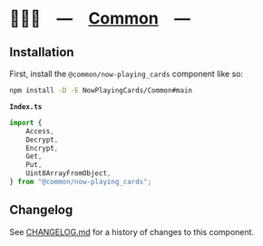 # 👨🏻‍🏭 — [Common] —

## Installation

First, install the `@common/now-playing_cards` component like so:

```sh
npm install -D -E NowPlayingCards/Common#main
```

**`Index.ts`**

```ts
import {
	Access,
	Decrypt,
	Encrypt,
	Get,
	Put,
	Uint8ArrayFromObject,
} from "@common/now-playing_cards";
```

[Common]: https://npmjs.org/@common/now-playing_cards

## Changelog

See [CHANGELOG.md](CHANGELOG.md) for a history of changes to this component.
